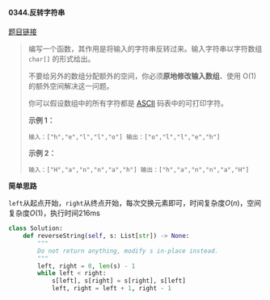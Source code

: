 #### 0344.反转字符串

[题目链接](https://leetcode-cn.com/problems/reverse-string)

> 编写一个函数，其作用是将输入的字符串反转过来。输入字符串以字符数组 `char[]` 的形式给出。
>
> 不要给另外的数组分配额外的空间，你必须**原地修改输入数组**、使用 O(1) 的额外空间解决这一问题。
>
> 你可以假设数组中的所有字符都是 [ASCII](https://baike.baidu.com/item/ASCII) 码表中的可打印字符。
>
>  
>
> **示例 1：**
>
> `
> 输入：["h","e","l","l","o"]
> 输出：["o","l","l","e","h"]
> `
>
> **示例 2：**
>
> `
> 输入：["H","a","n","n","a","h"]
> 输出：["h","a","n","n","a","H"]
> `

**简单思路**

```left```从起点开始，```right```从终点开始，每次交换元素即可，时间复杂度$O(n)$，空间复杂度$O(1)$，执行时间216ms

```python
class Solution:
    def reverseString(self, s: List[str]) -> None:
        """
        Do not return anything, modify s in-place instead.
        """
        left, right = 0, len(s) - 1
        while left < right:
            s[left], s[right] = s[right], s[left]
            left, right = left + 1, right - 1
```

